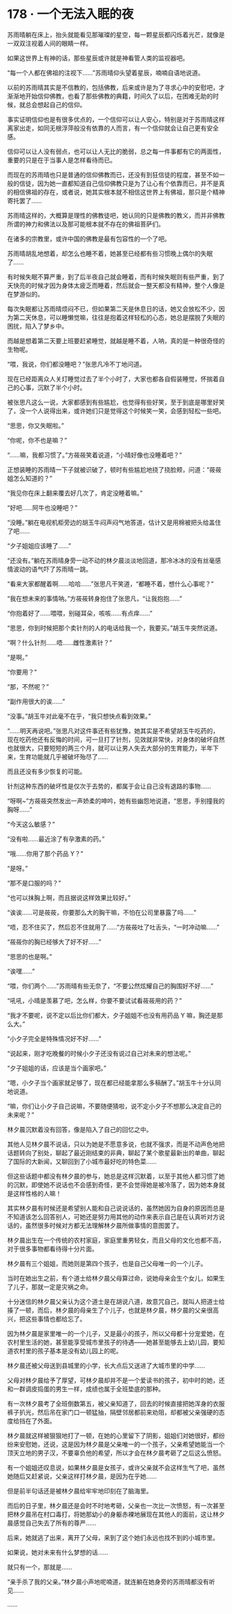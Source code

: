 # 178 · 一个无法入眠的夜

苏雨晴躺在床上，抬头就能看见那璀璨的星空，每一颗星辰都闪烁着光芒，就像是一双双注视着人间的眼睛一样。

如果这世界上有神的话，那些星辰或许就是神看管人类的监视器吧。

“每一个人都在佛祖的注视下……”苏雨晴仰头望着星辰，喃喃自语地说道。

以前的苏雨晴其实是不信教的，包括佛教，后来或许是为了寻求心中的安慰吧，才渐渐地开始信仰佛教，也看了那些佛教的典籍，时间久了以后，在困难无助的时候，就总会想起自己的信仰。

事实证明信仰也是有很多优点的，一个信仰可以让人安心，特别是对于苏雨晴这样离家出走，如同无根浮萍般没有依靠的人而言，有一个信仰就会让自己更有安全感。

信仰可以让人没有弱点，也可以让人无比的脆弱，总之每一件事都有它的两面性，重要的只是在于当事人是怎样看待而已。

而现在的苏雨晴也只是普通的信仰佛教而已，还没有到狂信徒的程度，甚至不如一般的信徒，因为她一直都知道自己信仰佛教只是为了让心有个依靠而已，并不是真的相信佛祖的存在，或者说，她其实根本就不相信这世界上有佛祖，那只是个精神寄托罢了……

苏雨晴这样的，大概算是理性的佛教徒吧，她认同的只是佛教的教义，而并非佛教所谓的神力和佛法以及那可能根本就不存在的佛祖菩萨们。

在诸多的宗教里，或许中国的佛教是最有包容性的一个了吧。

苏雨晴胡乱地想着，却怎么也睡不着，她甚至已经都有些习惯晚上偶尔的失眠了……

有时候失眠不算严重，到了后半夜自己就会睡着，而有时候失眠则有些严重，到了天快亮的时候才因为身体太疲乏而睡着，然后就会一整天都没有精神，整个人像是在梦游似的。

每次失眠都让苏雨晴烦闷不已，但如果第二天是休息日的话，她又会放松不少，因为第二天休息，可以睡懒觉嘛，往往是抱着这样轻松的心态，她总是摆脱了失眠的困扰，陷入了梦乡中。

而越是想着第二天要上班要赶紧睡觉，就越是睡不着，人呐，真的是一种很奇怪的生物呢。

“喂，我说，你们都没睡吧？”张思凡冷不丁地问道。

现在已经距离众人关灯睡觉过去了半个小时了，大家也都各自假装睡觉，怀揣着自己的心事，沉默了半个小时。

被张思凡这么一说，大家都感到有些尴尬，也觉得有些好笑，至于到底是哪里好笑了，没一个人说得出来，或许她们只是觉得这个时候笑一笑，会感到轻松一些吧。

“思思，你又失眠啦。”

“你呢，你不也是嘛？”

“……嘛，我都习惯了。”方莜莜笑着说道，“小晴好像也没睡着吧？”

正想装睡的苏雨晴一下子就被识破了，顿时有些尴尬地挠了挠脸颊，问道：“莜莜姐怎么知道的？”

“我见你在床上翻来覆去好几次了，肯定没睡着嘛。”

“好吧……阿牛也没睡吧？”

“没睡。”躺在电视机柜旁边的胡玉牛闷声闷气地答道，估计又是用棉被把头给盖住了吧……

“夕子姐姐应该睡了……”

“还没有。”躺在苏雨晴身旁一动不动的林夕晨淡淡地回道，那冷冰冰的没有丝毫感情波动的语气吓了苏雨晴一跳。

“看来大家都醒着啊……哈哈……”张思凡干笑道，“都睡不着，想什么心事呢？”

“我在想未来的事情呐。”方莜莜转身抱住了张思凡，“让我抱抱……”

“你抱着好了……喂喂，别碰耳朵，咳咳……有点痒……”

“思思，你到时候把那个卖针剂的人的电话给我一个，我要买。”胡玉牛突然说道。

“啊？什么针剂……唔……雌性激素针？”

“是啊。”

“你要用？”

“那，不然呢？”

“副作用很大的诶……”

“没事。”胡玉牛对此毫不在乎，“我只想快点看到效果。”

“……明天再说吧。”张思凡对这件事还有些犹豫，她其实是不希望胡玉牛吃药的，现在吃药他还有反悔的时间，可一旦打了针剂，见效就非常快，对身体的破坏自然也就很大，只要短短的两三个月，就可以让男人失去大部分的生育能力，半年下来，生育功能就几乎被破坏殆尽了……

而且还没有多少恢复的可能。

针剂这种东西的破坏性是仅次于去势的，都属于会让自己没有退路的事物……

“呀啊~”方莜莜突然发出一声娇柔的呻吟，她有些幽怨地说道，“思思，手别撞我的胸呀……”

“今天这么敏感？”

“没有啦……最近涂了有孕激素的药。”

“哦……你用了那个药品 Y？”

“是呀。”

“那不是口服的吗？”

“也可以抹胸上啊，而且据说这样效果比较好。”

“诶诶……可是莜莜，你要那么大的胸干嘛，不怕在公司里暴露了吗……”

“唔，忍不住买了，然后忍不住就用了……”方莜莜吐了吐舌头，“一时冲动嘛……”

“莜莜你的胸已经够大了好不好……”

“思思的也是啊。”

“诶嘿……”

“喂，你们两个……”苏雨晴有些无奈了，“不要公然炫耀自己的胸围好不好……”

“吼吼，小晴是羡慕了吧，怎么样，你要不要试试看莜莜用的药？”

“我才不要呢，说不定以后比你们都大，夕子姐姐不也没有用药品 Y 嘛，胸还是那么大。”

“小夕子完全是特殊情况好不好……”

“说起来，刚才吃晚餐的时候小夕子还没有说过自己对未来的想法呢。”

“夕子姐姐的话，应该是当个画家吧。”

“嗯，小夕子当个画家就足够了，现在都已经能拿那么多稿酬了。”胡玉牛十分认同地说道。

“嘛，你们让小夕子自己说嘛，不要随便猜啦，说不定小夕子不想那么决定自己的未来呢？”

林夕晨沉默着没有回答，像是陷入了自己的回忆之中。

其他人见林夕晨不说话，只以为她是不愿意多说，也就不强求，而是不动声色地把话题转向了别处，聊起了最近刚结束的非典，聊起了某个歌星最新出的单曲，聊起了国际的大新闻，又聊回到了小城市最好吃的特色菜……

但这些话题中都没有林夕晨的参与，她总是这样沉默着，以至于其他人都习惯了她的沉默，即使她不说话也不会感到奇怪，更不会觉得她是被冷落了，因为她本身就是这样性格的人嘛！

其实林夕晨有时候还是希望别人能和自己说说话的，虽然她因为自身的原因而总是不知道该怎么回答别人，可她还是努力用其他的动作来表示自己是在认真听对方说话的，虽然很多时候对方都无法理解林夕晨所做事情的意图罢了。

林夕晨出生在一个传统的农村家庭，家庭里重男轻女，而且父母的文化也都不高，对于很多事物都看待得十分片面。

林夕晨有三个姐姐，而她则是第四个孩子，也是自己父母唯一的一个儿子。

当时在她出生之前，有个道士给林夕晨父母算过命，说她母亲会生个女儿，如果生了儿子，那就一定是灾祸之命。

十分迷信的林夕晨父亲认为这个道士是在胡说八道，故意咒自己，就叫人把道士给揍了一顿，而后，林夕晨的母亲生了个儿子，也就是林夕晨，林夕晨的父亲很高兴，把这些事情也都给忘了。

因为林夕晨是家里唯一的一个儿子，又是最小的孩子，所以父母都十分宠爱她，在农村里生活的她，甚至能享受城市里孩子的待遇——她甚至能够去上幼儿园，要知道农村里的孩子基本是没有幼儿园上的呢。

林夕晨还被父母送到县城里的小学，长大点后又送进了大城市里的中学……

父母对林夕晨给予了厚望，可林夕晨却并不是一个爱读书的孩子，初中时的她，还和一群调皮捣蛋的男生一样，成绩也属于全班垫底的那种。

有一次林夕晨考了全班倒数第五，被父亲知道了，回去的时候直接把她浑身的衣服裤子扒光，然后吊在家门口一顿猛抽，隔壁邻居都前来劝阻，却都被父亲强硬的态度给挡在了外面。

林夕晨就这样被狠狠地打了一顿，在她的心里留下了阴影，姐姐们对她很好，都纷纷来安慰她，还说，这是因为林夕晨是父亲唯一的一个孩子，父亲希望她能当一个顶天立地的男子汉，不要辜负他的希望，所以才会在林夕晨考砸了之后这么愤怒。

有一个姐姐还叹息说，如果林夕晨是女孩子，或许父亲就不会这样生气了吧，虽然她随后又赶紧说，父亲这样打林夕晨，是因为在乎她……

但是前半句话还是被林夕晨给牢牢地印刻在了脑海里。

而后的日子里，林夕晨还是会时不时地考砸，父亲也一次比一次愤怒，有一次甚至把林夕晨吊在村口毒打，将她那幼小的身躯赤裸地展现在其他人的面前，这让林夕晨感觉自己失去了所有的尊严……

后来，她就逃了出来，离开了父母，来到了这个她们永远也找不到的小城市里。

如果说，她对未来有什么梦想的话……

就只有一个，那就是……

“亲手杀了我的父亲。”林夕晨小声地呢喃道，就连躺在她身旁的苏雨晴都没有听见……

……

